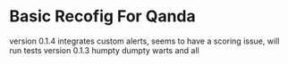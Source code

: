 #  Basic Recofig For Qanda
version 0.1.4 integrates custom alerts, seems to have a scoring issue, will run tests
version 0.1.3 humpty dumpty
warts and all


